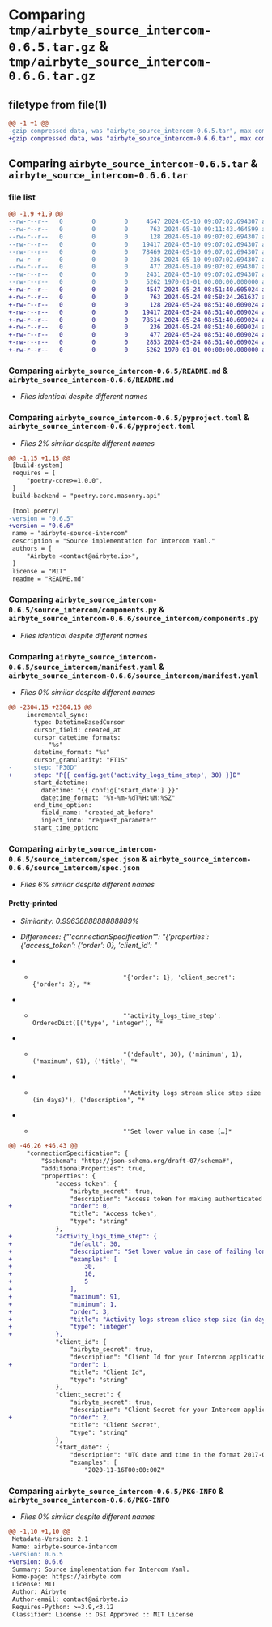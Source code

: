 # Comparing `tmp/airbyte_source_intercom-0.6.5.tar.gz` & `tmp/airbyte_source_intercom-0.6.6.tar.gz`

## filetype from file(1)

```diff
@@ -1 +1 @@
-gzip compressed data, was "airbyte_source_intercom-0.6.5.tar", max compression
+gzip compressed data, was "airbyte_source_intercom-0.6.6.tar", max compression
```

## Comparing `airbyte_source_intercom-0.6.5.tar` & `airbyte_source_intercom-0.6.6.tar`

### file list

```diff
@@ -1,9 +1,9 @@
--rw-r--r--   0        0        0     4547 2024-05-10 09:07:02.694307 airbyte_source_intercom-0.6.5/README.md
--rw-r--r--   0        0        0      763 2024-05-10 09:11:43.464599 airbyte_source_intercom-0.6.5/pyproject.toml
--rw-r--r--   0        0        0      128 2024-05-10 09:07:02.694307 airbyte_source_intercom-0.6.5/source_intercom/__init__.py
--rw-r--r--   0        0        0    19417 2024-05-10 09:07:02.694307 airbyte_source_intercom-0.6.5/source_intercom/components.py
--rw-r--r--   0        0        0    78469 2024-05-10 09:07:02.694307 airbyte_source_intercom-0.6.5/source_intercom/manifest.yaml
--rw-r--r--   0        0        0      236 2024-05-10 09:07:02.694307 airbyte_source_intercom-0.6.5/source_intercom/run.py
--rw-r--r--   0        0        0      477 2024-05-10 09:07:02.694307 airbyte_source_intercom-0.6.5/source_intercom/source.py
--rw-r--r--   0        0        0     2431 2024-05-10 09:07:02.694307 airbyte_source_intercom-0.6.5/source_intercom/spec.json
--rw-r--r--   0        0        0     5262 1970-01-01 00:00:00.000000 airbyte_source_intercom-0.6.5/PKG-INFO
+-rw-r--r--   0        0        0     4547 2024-05-24 08:51:40.605024 airbyte_source_intercom-0.6.6/README.md
+-rw-r--r--   0        0        0      763 2024-05-24 08:58:24.261637 airbyte_source_intercom-0.6.6/pyproject.toml
+-rw-r--r--   0        0        0      128 2024-05-24 08:51:40.609024 airbyte_source_intercom-0.6.6/source_intercom/__init__.py
+-rw-r--r--   0        0        0    19417 2024-05-24 08:51:40.609024 airbyte_source_intercom-0.6.6/source_intercom/components.py
+-rw-r--r--   0        0        0    78514 2024-05-24 08:51:40.609024 airbyte_source_intercom-0.6.6/source_intercom/manifest.yaml
+-rw-r--r--   0        0        0      236 2024-05-24 08:51:40.609024 airbyte_source_intercom-0.6.6/source_intercom/run.py
+-rw-r--r--   0        0        0      477 2024-05-24 08:51:40.609024 airbyte_source_intercom-0.6.6/source_intercom/source.py
+-rw-r--r--   0        0        0     2853 2024-05-24 08:51:40.609024 airbyte_source_intercom-0.6.6/source_intercom/spec.json
+-rw-r--r--   0        0        0     5262 1970-01-01 00:00:00.000000 airbyte_source_intercom-0.6.6/PKG-INFO
```

### Comparing `airbyte_source_intercom-0.6.5/README.md` & `airbyte_source_intercom-0.6.6/README.md`

 * *Files identical despite different names*

### Comparing `airbyte_source_intercom-0.6.5/pyproject.toml` & `airbyte_source_intercom-0.6.6/pyproject.toml`

 * *Files 2% similar despite different names*

```diff
@@ -1,15 +1,15 @@
 [build-system]
 requires = [
     "poetry-core>=1.0.0",
 ]
 build-backend = "poetry.core.masonry.api"
 
 [tool.poetry]
-version = "0.6.5"
+version = "0.6.6"
 name = "airbyte-source-intercom"
 description = "Source implementation for Intercom Yaml."
 authors = [
     "Airbyte <contact@airbyte.io>",
 ]
 license = "MIT"
 readme = "README.md"
```

### Comparing `airbyte_source_intercom-0.6.5/source_intercom/components.py` & `airbyte_source_intercom-0.6.6/source_intercom/components.py`

 * *Files identical despite different names*

### Comparing `airbyte_source_intercom-0.6.5/source_intercom/manifest.yaml` & `airbyte_source_intercom-0.6.6/source_intercom/manifest.yaml`

 * *Files 0% similar despite different names*

```diff
@@ -2304,15 +2304,15 @@
     incremental_sync:
       type: DatetimeBasedCursor
       cursor_field: created_at
       cursor_datetime_formats:
         - "%s"
       datetime_format: "%s"
       cursor_granularity: "PT1S"
-      step: "P30D"
+      step: "P{{ config.get('activity_logs_time_step', 30) }}D"
       start_datetime:
         datetime: "{{ config['start_date'] }}"
         datetime_format: "%Y-%m-%dT%H:%M:%SZ"
       end_time_option:
         field_name: "created_at_before"
         inject_into: "request_parameter"
       start_time_option:
```

### Comparing `airbyte_source_intercom-0.6.5/source_intercom/spec.json` & `airbyte_source_intercom-0.6.6/source_intercom/spec.json`

 * *Files 6% similar despite different names*

#### Pretty-printed

 * *Similarity: 0.9963888888888889%*

 * *Differences: {"'connectionSpecification'": "{'properties': {'access_token': {'order': 0}, 'client_id': "*

 * *                              "{'order': 1}, 'client_secret': {'order': 2}, "*

 * *                              "'activity_logs_time_step': OrderedDict([('type', 'integer'), "*

 * *                              "('default', 30), ('minimum', 1), ('maximum', 91), ('title', "*

 * *                              "'Activity logs stream slice step size (in days)'), ('description', "*

 * *                              "'Set lower value in case […]*

```diff
@@ -46,26 +46,43 @@
     "connectionSpecification": {
         "$schema": "http://json-schema.org/draft-07/schema#",
         "additionalProperties": true,
         "properties": {
             "access_token": {
                 "airbyte_secret": true,
                 "description": "Access token for making authenticated requests. See the <a href=\"https://developers.intercom.com/building-apps/docs/authentication-types#how-to-get-your-access-token\">Intercom docs</a> for more information.",
+                "order": 0,
                 "title": "Access token",
                 "type": "string"
             },
+            "activity_logs_time_step": {
+                "default": 30,
+                "description": "Set lower value in case of failing long running sync of Activity Logs stream.",
+                "examples": [
+                    30,
+                    10,
+                    5
+                ],
+                "maximum": 91,
+                "minimum": 1,
+                "order": 3,
+                "title": "Activity logs stream slice step size (in days)",
+                "type": "integer"
+            },
             "client_id": {
                 "airbyte_secret": true,
                 "description": "Client Id for your Intercom application.",
+                "order": 1,
                 "title": "Client Id",
                 "type": "string"
             },
             "client_secret": {
                 "airbyte_secret": true,
                 "description": "Client Secret for your Intercom application.",
+                "order": 2,
                 "title": "Client Secret",
                 "type": "string"
             },
             "start_date": {
                 "description": "UTC date and time in the format 2017-01-25T00:00:00Z. Any data before this date will not be replicated.",
                 "examples": [
                     "2020-11-16T00:00:00Z"
```

### Comparing `airbyte_source_intercom-0.6.5/PKG-INFO` & `airbyte_source_intercom-0.6.6/PKG-INFO`

 * *Files 0% similar despite different names*

```diff
@@ -1,10 +1,10 @@
 Metadata-Version: 2.1
 Name: airbyte-source-intercom
-Version: 0.6.5
+Version: 0.6.6
 Summary: Source implementation for Intercom Yaml.
 Home-page: https://airbyte.com
 License: MIT
 Author: Airbyte
 Author-email: contact@airbyte.io
 Requires-Python: >=3.9,<3.12
 Classifier: License :: OSI Approved :: MIT License
```

